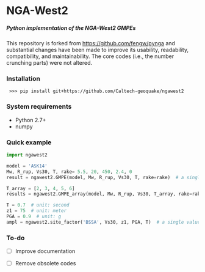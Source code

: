 # NGA-West2

##### Python implementation of the NGA-West2 GMPEs

This repository is forked from https://github.com/fengw/pynga and substantial changes have been made to improve its usability, readability, compatibility, and maintainability.  The core codes (i.e., the number crunching parts) were not altered.

### Installation

` >>> pip install git+https://github.com/Caltech-geoquake/ngawest2`

### System requirements

- Python 2.7+
- numpy

### Quick example

```python
import ngawest2

model = 'ASK14'
Mw, R_rup, Vs30, T, rake= 5.5, 20, 450, 2.4, 0
result = ngawest2.GMPE(model, Mw, R_rup, Vs30, T, rake=rake)  # a single value

T_array = [2, 3, 4, 5, 6]
results = ngawest2.GMPE_array(model, Mw, R_rup, Vs30, T_array, rake=rake)  # an array

T = 0.7  # unit: second
z1 = 75  # unit: meter
PGA = 0.9  # unit: g
ampl = ngawest2.site_factor('BSSA', Vs30, z1, PGA, T)  # a single value
```

### To-do

- [ ] Improve documentation
- [ ] Remove obsolete codes

